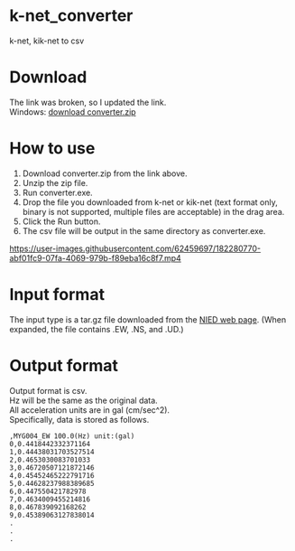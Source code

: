# k-net_converter
k-net, kik-net to csv

# Download
The link was broken, so I updated the link.  
Windows: [download converter.zip](https://github.com/SaidaTaisei/k-net_converter/releases/download/v1.0.0/converter.exe)

# How to use
1. Download converter.zip from the link above.
2. Unzip the zip file.
3. Run converter.exe.
4. Drop the file you downloaded from k-net or kik-net (text format only, binary is not supported, multiple files are acceptable) in the drag area.
5. Click the Run button.
6. The csv file will be output in the same directory as converter.exe.


https://user-images.githubusercontent.com/62459697/182280770-abf01fc9-07fa-4069-979b-f89eba16c8f7.mp4


# Input format
The input type is a tar.gz file downloaded from the [NIED web page](https://www.kyoshin.bosai.go.jp/kyoshin/). (When expanded, the file contains .EW, .NS, and .UD.)

# Output format
Output format is csv.  
Hz will be the same as the original data.  
All acceleration units are in gal (cm/sec^2).  
Specifically, data is stored as follows.  
```
,MYG004_EW 100.0(Hz) unit:(gal)
0,0.4418442332371164
1,0.44438031703527514
2,0.4653030083701033
3,0.46720507121872146
4,0.45452465222791716
5,0.44628237988389685
6,0.447550421782978
7,0.4634009455214816
8,0.467839092168262
9,0.45389063127838014
.
.
.
```
